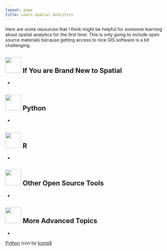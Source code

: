 ```yaml
---
layout: page
title: Learn Spatial Analytics
---
```


Here are some resources that I think might be helpful for someone learning about spatial analytics for the first time. This is only going to include open source materials because getting access to nice GIS software is a bit challenging.

## <img src="https://img.icons8.com/ios/50/worldwide-location--v1.png" height="50px"> If You are Brand New to Spatial 
- 

## <img src="https://img.icons8.com/ios/50/python--v1.png" height="50px"> Python
- 

## <img src="https://img.icons8.com/windows/32/r-project.png" height="50px"> R
- 

## <img src="https://img.icons8.com/ios/50/place-marker--v1.png" height="50px"> Other Open Source Tools
- 

## <img src="https://img.icons8.com/external-solidglyph-m-oki-orlando/32/external-gis-geography-solid-solidglyph-m-oki-orlando.png" height="50px"> More Advanced Topics
- 

<a  href="https://icons8.com/icon/13441/python">Python</a> icon by <a href="https://icons8.com">Icons8</a>
